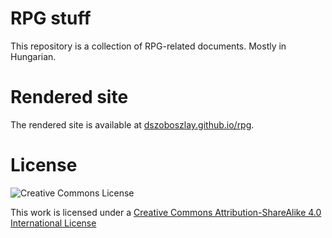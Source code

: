 # RPG stuff

This repository is a collection of RPG-related documents. Mostly in Hungarian.

# Rendered site

The rendered site is available at [dszoboszlay.github.io/rpg](https://dszoboszlay.github.io/rpg/).

# License

![Creative Commons License](https://i.creativecommons.org/l/by-sa/4.0/88x31.png)

This work is licensed under a [Creative Commons Attribution-ShareAlike 4.0 International License](http://creativecommons.org/licenses/by-sa/4.0/)
